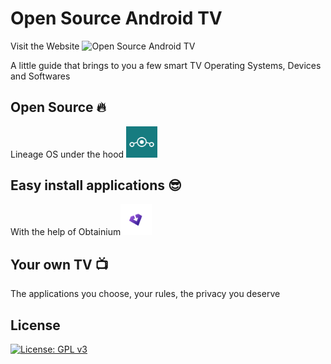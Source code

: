 # Open Source Android TV

Visit the Website ![Open Source Android TV](https://copper-gio.github.io/Open-Source-Android-TV/)

A little guide that brings to you a few smart TV Operating Systems, Devices and Softwares

## Open Source :fire:

Lineage OS under the hood [<img title="" src="https://raw.githubusercontent.com/Copper-Gio/Open-Source-Android-TV/main/assets/Lineageos_logo.png" alt="LineageOS" width="50">](https://lineageos.org/)



## Easy install applications :sunglasses:

With the help of  Obtainium[<img title="" src="https://raw.githubusercontent.com/Copper-Gio/Open-Source-Android-TV/main/assets/obtainium.svg" alt="Obtainium" width="50">]([https://obtainium.imranr.dev/](https://obtainium.imranr.dev/))



## Your own TV :tv:
The applications you choose, your rules, the privacy you deserve

## License
[![License: GPL v3](https://img.shields.io/badge/License-GPLv3-blue.svg)](https://www.gnu.org/licenses/gpl-3.0)

